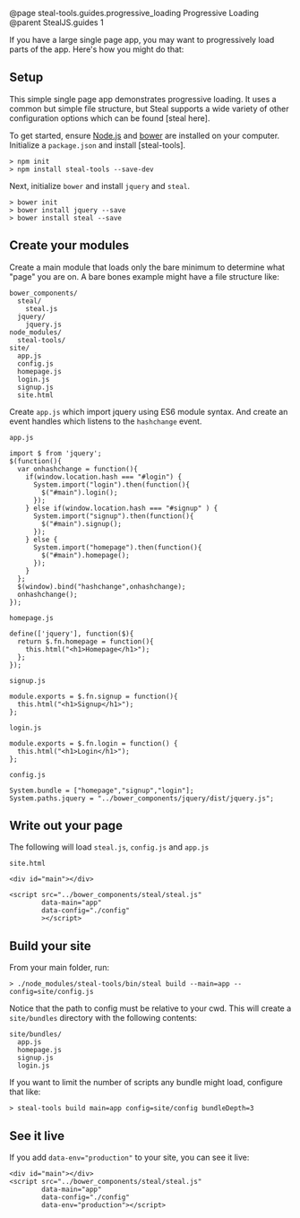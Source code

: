 @page steal-tools.guides.progressive_loading Progressive Loading
@parent StealJS.guides 1

If you have a large single page app, you may want to progressively load parts 
of the app.  Here's how you might do that:

## Setup

This simple single page app demonstrates progressive loading. It uses a common but simple file structure, but Steal supports a wide variety of other configuration options which can be found [steal here].

To get started, ensure [Node.js](http://nodejs.org/) and [bower](http://bower.io/) are installed on your computer.
Initialize a `package.json` and install [steal-tools].

	> npm init
	> npm install steal-tools --save-dev

Next, initialize `bower` and install `jquery` and `steal`.

	> bower init
	> bower install jquery --save
	> bower install steal --save


## Create your modules
Create a main module that loads only the bare minimum to determine what "page" you
are on. A bare bones example might have a file structure like:

    bower_components/
      steal/
        steal.js
      jquery/
        jquery.js
    node_modules/
      steal-tools/
    site/
      app.js
      config.js
      homepage.js
      login.js
      signup.js
      site.html


Create `app.js` which import jquery using ES6 module syntax. And create an event handles which listens to the `hashchange` event.

`app.js`

	import $ from 'jquery';
	$(function(){
	  var onhashchange = function(){
		if(window.location.hash === "#login") {
		  System.import("login").then(function(){
			$("#main").login();
		  });
		} else if(window.location.hash === "#signup" ) {
		  System.import("signup").then(function(){
			$("#main").signup();
		  });
		} else {
		  System.import("homepage").then(function(){
			$("#main").homepage();
		  });
		}
	  };
	  $(window).bind("hashchange",onhashchange);
	  onhashchange();
	});

`homepage.js`

	define(['jquery'], function($){
	  return $.fn.homepage = function(){
		this.html("<h1>Homepage</h1>");
	  };
	});
    
`signup.js`

	module.exports = $.fn.signup = function(){
	  this.html("<h1>Signup</h1>");
	};

`login.js`

	module.exports = $.fn.login = function() {
	  this.html("<h1>Login</h1>");
	};

`config.js`

	System.bundle = ["homepage","signup","login"];
	System.paths.jquery = "../bower_components/jquery/dist/jquery.js";

## Write out your page

The following will load `steal.js`, `config.js` and `app.js`

`site.html`
    
	<div id="main"></div>

	<script src="../bower_components/steal/steal.js"
			data-main="app"
			data-config="./config"
			></script>


## Build your site

From your main folder, run:

    > ./node_modules/steal-tools/bin/steal build --main=app --config=site/config.js

Notice that the path to config must be relative to your cwd. This will create a 
`site/bundles` directory with the following contents:

    site/bundles/
      app.js
      homepage.js
      signup.js
      login.js

If you want to limit the number of scripts any bundle might load, configure that like:

    > steal-tools build main=app config=site/config bundleDepth=3

## See it live

If you add `data-env="production"` to your site, you can see it live:

    <div id="main"></div>
    <script src="../bower_components/steal/steal.js"
            data-main="app"
            data-config="./config"
            data-env="production"></script>
